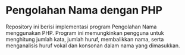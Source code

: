# Pengolahan Nama dengan PHP
 Repository ini berisi implementasi program Pengolahan Nama menggunakan PHP. Program ini memungkinkan pengguna untuk menghitung jumlah kata, jumlah huruf, membalikkan nama, serta menganalisis huruf vokal dan konsonan dalam nama yang dimasukkan.
